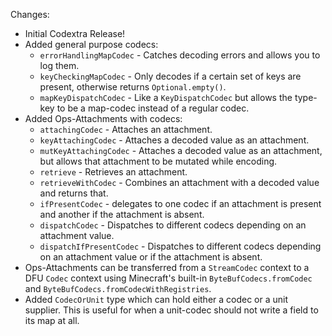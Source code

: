 Changes:

* Initial Codextra Release!
* Added general purpose codecs:
    * `errorHandlingMapCodec` - Catches decoding errors and allows you to log them.
    * `keyCheckingMapCodec` - Only decodes if a certain set of keys are present, otherwise returns `Optional.empty()`.
    * `mapKeyDispatchCodec` - Like a `KeyDispatchCodec` but allows the type-key to be a map-codec instead of a regular
      codec.
* Added Ops-Attachments with codecs:
    * `attachingCodec` - Attaches an attachment.
    * `keyAttachingCodec` - Attaches a decoded value as an attachment.
    * `mutKeyAttachingCodec` - Attaches a decoded value as an attachment, but allows that attachment to be mutated while
      encoding.
    * `retrieve` - Retrieves an attachment.
    * `retrieveWithCodec` - Combines an attachment with a decoded value and returns that.
    * `ifPresentCodec` - delegates to one codec if an attachment is present and another if the attachment is absent.
    * `dispatchCodec` - Dispatches to different codecs depending on an attachment value.
    * `dispatchIfPresentCodec` - Dispatches to different codecs depending on an attachment value or if the attachment is
      absent.
* Ops-Attachments can be transferred from a `StreamCodec` context to a DFU `Codec` context using Minecraft's
  built-in `ByteBufCodecs.fromCodec` and `ByteBufCodecs.fromCodecWithRegistries`.
* Added `CodecOrUnit` type which can hold either a codec or a unit supplier. This is useful for when a unit-codec should
  not write a field to its map at all.
